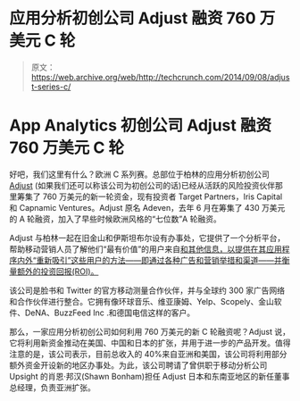 # 应用分析初创公司 Adjust 融资 760 万美元 C 轮 

> 原文：<https://web.archive.org/web/http://techcrunch.com/2014/09/08/adjust-series-c/>

# App Analytics 初创公司 Adjust 融资 760 万美元 C 轮

好吧，我们这里有什么？欧洲 C 系列赛。总部位于柏林的应用分析初创公司 [Adjust](https://web.archive.org/web/20230129235421/http://www.adjust.com/) (如果我们还可以称该公司为初创公司的话)已经从活跃的风险投资伙伴那里筹集了 760 万美元的新一轮资金，现有投资者 Target Partners，Iris Capital 和 Capnamic Ventures。Adjust 原名 Adeven，去年 6 月在筹集了 430 万美元的 A 轮融资，加入了早些时候欧洲风格的“七位数”A 轮融资。

Adjust 与柏林一起在旧金山和伊斯坦布尔设有办事处，它提供了一个分析平台，帮助移动营销人员了解他们“最有价值”的用户来自[和其他信息，以提供在其应用程序内外“重新吸引”这些用户的方法——即通过各种广告和营销举措和渠道——并衡量额外的投资回报(ROI)。](https://web.archive.org/web/20230129235421/https://techcrunch.com/2012/09/12/adeven-launches-adjust-io-analyzer-to-give-mobile-app-advertisers-combined-analytics-and-tracking/)

该公司是脸书和 Twitter 的官方移动测量合作伙伴，并与全球约 300 家广告网络和合作伙伴进行整合。它拥有像环球音乐、维亚康姆、Yelp、Scopely、金山软件、DeNA、BuzzFeed Inc .和德国电信这样的客户。

那么，一家应用分析初创公司如何利用 760 万美元的新 C 轮融资呢？Adjust 说，它将利用新资金推动在美国、中国和日本的扩张，并用于进一步的产品开发。值得注意的是，该公司表示，目前总收入的 40%来自亚洲和美国，该公司将利用部分额外资金开设新的地区办事处。为此，该公司聘请了曾供职于移动分析公司 Upsight 的肖恩·邦汉(Shawn Bonham)担任 Adjust 日本和东南亚地区的新任董事总经理，负责亚洲扩张。